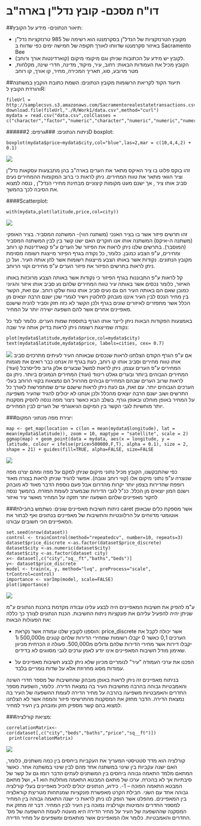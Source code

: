 # דו"ח מסכם- קובץ נדל"ן בארה"ב

##תיאור הנתונים- מידע על הקובץ:
* מקובץ הטרנזקציות של הנדל"ן בסקרמנטו הוא רשימה של 985 טרנזקציות נדל"ן באיזור סקרמנטו שדווחו לאורך תקופה של חמישה ימים כפי שדווח ב Sacramento Bee
* לקובץ יש מידע על הכתובות שניתן וגם מיקומי מיקום (קוארדינטות אורך ורוחב).
* הקובץ מכיל את העמודות הבאות:
רחוב, עיר, מיקוד, מדינה, חדרי שינה, מקלחות, מטר מרובע, סוג, תאריך המכירה, מחיר, קו אורך, קו רוחב

##תיעוד הקוד לקריאת הרשומות מקובץ הנתונים:
השמת כתובת הוקבץ במשתנה והורדת הקובץ לR:
```{r}
fileUrl = http://samplecsvs.s3.amazonaws.com/Sacramentorealestatetransactions.csv 
download.file(fileUrl,"./R/Work1/data.csv",method="curl")
mydata = read.csv("data.csv",colClasses = c("character","factor","numeric","character","numeric","numeric","numeric","character","character","numeric","numeric","numeric"))
```

##ניתוח הנתונים:
###גרפים:
####2D boxplot:
```{r}
boxplot(mydata$price~mydata$city,col="blue",las=2,mar = c(10,4,4,2) + 0.1)
```
![](https://cloud.githubusercontent.com/assets/17852872/14242690/0dc4a75e-fa5a-11e5-81e7-a87f9255ea31.png)

זהו בוקס פלוט בו ציר האיקס מתאר את הערים בארה"ב בהן מתבצעות עסקאות נדל"ן  וציר הוואי מתאר את טווח המחירים. ניתן לראות כי ברוב המקומות ההמחירים נעים סביב אותו ציר , אך ישנם מעט מקומות קיצוניים מבחינת מחירי הנדל"ן , ננסה למצוא את הסיבה לכך בהמשך.

####Scatterplot:
```{r}
with(mydata,plot(latitude,price,col=city))
```
![](https://cloud.githubusercontent.com/assets/17852872/14242801/ad454644-fa5a-11e5-830f-ddbe2234e428.jpg)

זהו תרשים פיזור אשר  בו בציר האנכי (משתנה הווי)- המשתנה המסביר. 
בציר האופקי (משתנה ה-איקס) המשתנה אותו אנו חוקרים האם ישנו קשר בין לבין המשתנה המסביר (המוסבר).
בתרשים שלנו ניתן לראות את הפיזור של הערים ע"פ קוארדינטת קו רוחב ומחירים, ע"פ הצבע כמובן.
כלומר, כל נקודה בגרף הפיזור מייצגת רשומה מסוימת מקובץ הנתונים. נקודות אשר באותו הצבע מייצגות רשומות אשר להן אותה העיר. ועל כן ניתן לראות בתרשים הפיזור את פיזור הערים ע"פ מחירים וקווי הרוחב.

קל לראות ע"פ התבוננות בגרף הפיזור כי נקודות אשר באותה הצבע מרוכזות באותו האיזור, כלומר נכסים אשר באותה עיר טווח המחירים שלהם נע סביב אותו איזור והגיוני כמובן שאם הם באותה העיר הם גם נעים סביב אותו טווח שלקו רוחב.
עם זאת, הקשר בין מחיר הנכס לבין העיר איננו מובהק לחלוטין וישיר לגמרי שכן ישנם הרבה יוצאים מן הכלל אשר מתפזרים לאיזורים שונים בגרף ולכן הקשר לא כזה חזק וסביר להניח שישנם מאפיינים אחרים אשר להם השפעה ישירה יותר על המחיר.


באמצעות הפקודות הבאות ניתן לייצר אותו הגרף בתוספת שמות הערים. כלומר לצד כל נקודה שמייצגת רשומה ניתן לראות בדיוק אותה עיר שבה:
```{r}
plot(mydata$latitude,mydata$price,col=mydata$city) 
text(mydata$latitude,mydata$price, labels=cities, cex= 0.7)
```
![](https://cloud.githubusercontent.com/assets/17852872/14242802/ad45aea4-fa5a-11e5-9ff8-526bf3c04c43.jpg)
אם ע"פ הגרף הקודם הצלחנו לראות שנכסים שבאותה העיר לעיתים מתרכזים סביב אותו טווח מחירים וסביב אותו קו רוחב, כעת בגרף זה אנחנו כבר רואים את מגמות המחירים ע"פ הערים עצמן. ניתן לראות למשל שבערים אלק גרוב פלייסרבל (ועוד) המחירים הגבוהים ביותר ובערים  גאלט רינווד (ועוד) המחירים הנמוכים ביותר.
ניתן גם לראות שרוב הערים שבהם המחירים גבוהים מהרגיל הם נמצאות בקווי הרוחב בעלי הערכים הגבוהים יותר. עם זאת, גם כעת ניתן לראות שישנם ערים שמתפרשות לאורך כל התרשים ושוב ישנם הרבה יוצאים מהכלל ולכן אנחנו לא יכולים להגיד שהעיר משפיעה על המחיר באופן מוחלט ובאופן גורף. 
בשלב הבא כאשר ניצור מפה ננסה להסיק מסקנות יותר מוחשיות לגבי הקשר בין המיקום הגיאוגרפי של הערים לבין המחירים.

###יצירת מפה מנתוני המקום:
```{r}
map <- get_map(location = c(lon = mean(mydata$longitude), lat = mean(mydata$latitude)), zoom = 10, maptype = "satellite", scale = 2)
ggmap(map) + geom_point(data = mydata, aes(x = longitude, y = latitude, colour = ifelse(price>500000,F,T), alpha = 0.1), size = 2, shape = 21) + guides(fill=TRUE, alpha=FALSE, size=FALSE
```
![](https://cloud.githubusercontent.com/assets/17852872/14242799/ad44811e-fa5a-11e5-8e2a-6eec5d036965.jpg)

כפי שהתבקשנו, הקובץ מכיל נתוני מיקום שניתן למקם על מפה ומהם יצרנו מפה שנוצרה ע"פ נתוני מיקום אלו (קווי רוחב וגובה). אפשר להגיד שניתן לראות בצורה מאוד רופפת שהדירות בצפון יותר יקרות מהדרום אבל פעם נוספת הדבר מאוד לא מובהק וישנם המון יוצאים מן הכלל. כנ"ל לגבי הדירות שבמערב לעומת המזרח. בהמשך ננסה לחקור מאפיינים שלהם השפעה יותר חזקה על המחיר מאשר עיר ואיזור

###ניתוח חשיבות מאפיינים שונים:
נשתמש בחבילת caret אשר מספקת כלים שבאופן אוטומטי מדווחים על הרלוונטיות והחשיבות של מאפיינים  בנתונים ואף לבחור את המאפיינים הכי חשובים עבורנו.
```{r}
set.seed(nrow(dataset))
control <- trainControl(method="repeatedcv", number=10, repeats=3)
dataset$price_discrete <-as.factor(dataset$price_discrete)
dataset$city <-as.numeric(dataset$city)
dataset$city <-as.factor(dataset city)
x<- dataset[,c("city","sq__ft","baths","beds")]
y<- dataset$price_discrete
model <- train(x, y, method="lvq", preProcess="scale", trControl=control)
importance <- varImp(model, scale=FALSE)
plot(importance)

```

![](https://cloud.githubusercontent.com/assets/17852872/14242803/ad46c0d2-fa5a-11e5-88d8-96de438a0b51.png)

ע"מ להפיק את חשיבות המאפיינים היה לבצע עלינו עבודה מקדמת בהכנת הנתונים ע"מ שניתן יהיה להפעיל עליהם את פונקציות ניתוח החשיבות.
הכנת הנתונים לצורך כך כללה את הפעולות הבאות:

* 	הוספנו לקובץ שלנו עמודה אשר נקראת:
 price_discrete 
אשר יכולה לקבל את הערכים 0,1 כאשר 0 יקבלו רשומות שמחירי הדירות שלהם קטנים מ500,000 ו1 יקבלו דירות אשר מחירי הדירות שלהם גדולים מ500,000. פעולה זו הכרחית מכיוון שאימון מודל חשיבות המאפיינים אינו יודע לאמן ערכים לגבי מסווגים לא בדידים.

*	הפכנו את ערכי העמודה “עיר" לנומריים מכיוון שלא ניתן לבצע חשיבות מאפיינים על עמודות מסוג מחרוזת אלא על שדות נומריים בלבד.

בניתוח מאפיינים זה ניתן לראות באופן מובהק שהחשיבות של מספר חדרי השינה והאמבטיות גבוהה בהרבה מחשיבות העיר בה נמצאת הדירה. כלומר, השפעת מספר החדרים והאמבטיות משפיעה בהרבה על מחיר הדירה לעומת ההשפעה של העיר בה נמצאת הדירה. הדבר מחזק את המסקנות מהתרשימי פיזור והמפה אשר לא הצלחנו למצוא בהם קשר מספיק חזק ומובהק בין העיר למחיר. 

###מציאת קורלציה:
```{r}
correlationMatrix<- cor(dataset[,c("city","beds","baths","price","sq__ft")])
 print(correlationMatrix)
```

![](https://cloud.githubusercontent.com/assets/17852872/14403910/cbac65e8-fe71-11e5-8c05-197d1c85ee58.PNG)

קורלציה הוא מדד סטטיסטי המעריך את העקביות ביחסים בין כמה משתנים, כלומר, האם ישנה עקביות בין שינוי במשתנה אחד מהם לבין שינוי במשתנה אחר. כאשר המתאם מלמד התאמה גבוהה ביחסים בין המשתנים לעתים הדבר רומז גם על קשר של סיבתיות אך לא בהכרח. ערכו של מתאם המבטא התאמה מוחלטת הוא 1+, ושל מתאם המבטא התאמה הפוכה – 1-.
כידוע, הנתונים יכולים להכיל מאפיינים בעלי קורלציה גבוהה אחד עם השני.
חבילת הקרט מאפשרת פונקציות שמנתחות מטריצת קוראלציה בין המאפיינים.
מהפלט אשר הופק לנו ניתן לראות כי ישנה התאמה גבוהה בין המחיר למספר החדרים והמיטות וקורלציה נמוכה בין העיר לבין המחיר. דבר זה מחזק את המסקנה שההשפעה של העיר על מחיר הדירה היא מועטה לעומת ההשפעה של מס' החדרים והאמבטיות.
כלומר אלו המאפיינים אשר מותאמים ומשפיעים על מחיר הדירה.

